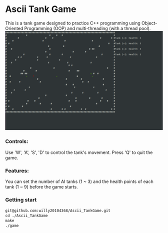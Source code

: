 # Ascii Tank Game

This is a tank game designed to practice C++ programming using Object-Oriented Programming (OOP) and multi-threading (with a thread pool).
![image](https://github.com/willy20104368/Ascii_TankGame/blob/main/demo.png)

### Controls:
Use 'W', 'A', 'S', 'D' to control the tank's movement.
Press 'Q' to quit the game.

### Features:
You can set the number of AI tanks (1 ~ 3) and the health points of each tank (1 ~ 9) before the game starts.

### Getting start
```
git@github.com:willy20104368/Ascii_TankGame.git
cd ./Ascii_TankGame
make
./game
```
